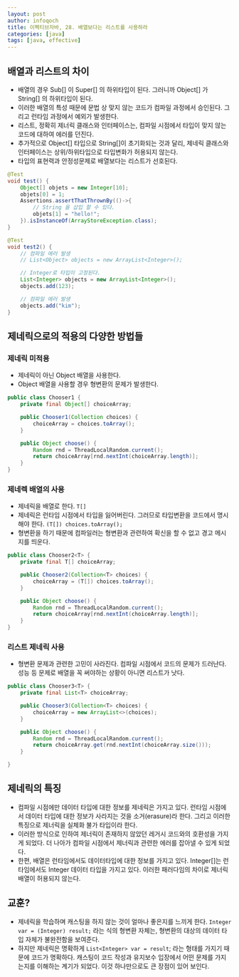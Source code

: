```yaml
---
layout: post
author: infoqoch
title: 이펙티브자바, 28. 배열보다는 리스트를 사용하라
categories: [java]
tags: [java, effective]
---
```


## 배열과 리스트의 차이 
- 배열의 경우 Sub[] 이 Super[] 의 하위타입이 된다. 그러니까 Object[] 가 String[] 의 하위타입이 된다.
- 이러한 배열의 특성 때문에 문법 상 맞지 않는 코드가 컴파일 과정에서 승인된다. 그리고 런타임 과정에서 예외가 발생한다.
- 리스트, 정확히 제너릭 클래스와 인터페이스는, 컴파일 시점에서 타입이 맞지 않는 코드에 대하여 에러를 던진다. 
- 추가적으로 Object[] 타입으로 String[]이 초기화되는 것과 달리, 제네릭 클래스와 인터페이스는 상위/하위타입으로 타입변화가 허용되지 않는다. 
- 타입의 표현력과 안정성문제로 배열보다는 리스트가 선호된다. 

```java
@Test
void test() {
    Object[] objets = new Integer[10];
    objets[0] = 1;
    Assertions.assertThatThrownBy(()->{
        // String 을 삽입 할 수 있다.
        objets[1] = "hello!"; 
    }).isInstanceOf(ArrayStoreException.class);
}

@Test
void test2() {
    // 컴파일 에러 발생
    // List<Object> objects = new ArrayList<Integer>();

    // Integer로 타입이 고정된다.
    List<Integer> objects = new ArrayList<Integer>();
    objects.add(123);

    // 컴파일 에러 발생
    objects.add("kim");
}
```

## 제네릭으로의 적용의 다양한 방법들

### 제네릭 미적용
- 제네릭이 아닌 Object 배열을 사용한다.
- Object 배열을 사용할 경우 형변환의 문제가 발생한다. 

```java
public class Chooser1 {
	private final Object[] choiceArray;

	public Chooser1(Collection choices) {
		choiceArray = choices.toArray();
	}

	public Object choose() {
		Random rnd = ThreadLocalRandom.current();
		return choiceArray[rnd.nextInt(choiceArray.length)];
	}
}
```

### 제네렉 배열의 사용
- 제네릭을 배열로 한다. `T[]`
- 제네릭은 런타임 시점에서 타입을 잃어버린다. 그러므로 타입변환을 코드에서 명시해야 한다. `(T[]) choices.toArray();`
- 형변환을 하기 때문에 컴파일러는 형변환과 관련하여 확신을 할 수 없고 경고 메시지를 띄운다. 

```java
public class Chooser2<T> {
	private final T[] choiceArray;

	public Chooser2(Collection<T> choices) {
		choiceArray = (T[]) choices.toArray();
	}

	public Object choose() {
		Random rnd = ThreadLocalRandom.current();
		return choiceArray[rnd.nextInt(choiceArray.length)];
	}
}
```

### 리스트 제네릭 사용
- 형변환 문제과 관련한 고민이 사라진다. 컴파일 시점에서 코드의 문제가 드러난다. 성능 등 문제로 배열을 꼭 써야하는 상황이 아니면 리스트가 낫다. 

```java
public class Chooser3<T> {
	private final List<T> choiceArray;

	public Chooser3(Collection<T> choices) {
		choiceArray = new ArrayList<>(choices);
	}

	public Object choose() {
		Random rnd = ThreadLocalRandom.current();
		return choiceArray.get(rnd.nextInt(choiceArray.size()));
	}

}
```

## 제네릭의 특징
- 컴파일 시점에만 데이터 타입에 대한 정보를 제네릭은 가지고 있다. 런타임 시점에서 데이터 타입에 대한 정보가 사라지는 것을 소거(erasure)라 한다. 그리고 이러한 특징으로 제너릭을 실체화 불가 타입이라 한다.
- 이러한 방식으로 인하여 제너릭이 존재하지 않았던 레거시 코드와의 호환성을 가지게 되었다. 더 나아가 컴파일 시점에서 제너릭과 관련한 에러를 잡아낼 수 있게 되었다.
- 한편, 배열은 런타임에서도 데이터타입에 대한 정보를 가지고 있다. Integer[]는 런타임에서도 Integer 데이터 타입을 가지고 있다. 이러한 패러다임의 차이로 제너릭 배열이 허용되지 않는다.

## 교훈?
- 제네릭을 학습하며 캐스팅을 하지 않는 것이 얼마나 좋은지를 느끼게 한다. `Integer var = (Integer) result;` 라는 식의 형변환 자체는, 형변환의 대상의 데이터 타입 자체가 불완전함을 보여준다.
- 하지만 제네릭은 명확하게 `List<Integer> var = result`; 라는 형태를 가지기 때문에 코드가 명확하다. 캐스팅이 코드 작성과 유지보수 입장에서 어떤 문제를 가지는지를 이해하는 계기가 되었다. 이것 하나만으로도 큰 장점이 있어 보인다. 